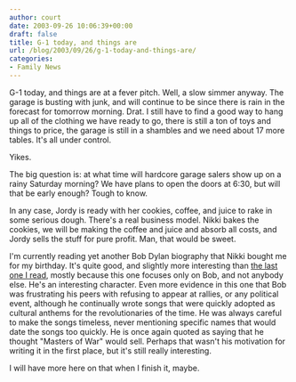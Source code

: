 ```yaml
---
author: court
date: 2003-09-26 10:06:39+00:00
draft: false
title: G-1 today, and things are
url: /blog/2003/09/26/g-1-today-and-things-are/
categories:
- Family News
---
```


G-1 today, and things are at a fever pitch.  Well, a slow simmer anyway.  The garage is busting with junk, and will continue to be since there is rain in the forecast for tomorrow morning.  Drat.  I still have to find a good way to hang up all of the clothing we have ready to go, there is still a ton of toys and things to price, the garage is still in a shambles and we need about 17 more tables.  It's all under control.

Yikes.

The big question is: at what time will hardcore garage salers show up on a rainy Saturday morning?  We have plans to open the doors at 6:30, but will that be early enough?  Tough to know.

In any case, Jordy is ready with her cookies, coffee, and juice to rake in some serious dough.  There's a real business model.  Nikki bakes the cookies, we will be making the coffee and juice and absorb all costs, and Jordy sells the stuff for pure profit.  Man, that would be sweet.

I'm currently reading yet another Bob Dylan biography that Nikki bought me for my birthday.  It's quite good, and slightly more interesting than [the last one I read](http://www.vallentyne.com/family/2003_05_01_archive.htm), mostly because this one focuses only on Bob, and not anybody else.  He's an interesting character.  Even more evidence in this one that Bob was frustrating his peers with refusing to appear at rallies, or any political event, although he continually wrote songs that were quickly adopted as cultural anthems for the revolutionaries of the time.  He was always careful to make the songs timeless, never mentioning specific names that would date the songs too quickly.  He is once again quoted as saying that he thought "Masters of War" would sell.  Perhaps that wasn't his motivation for writing it in the first place, but it's still really interesting.

I will have more here on that when I finish it, maybe.
